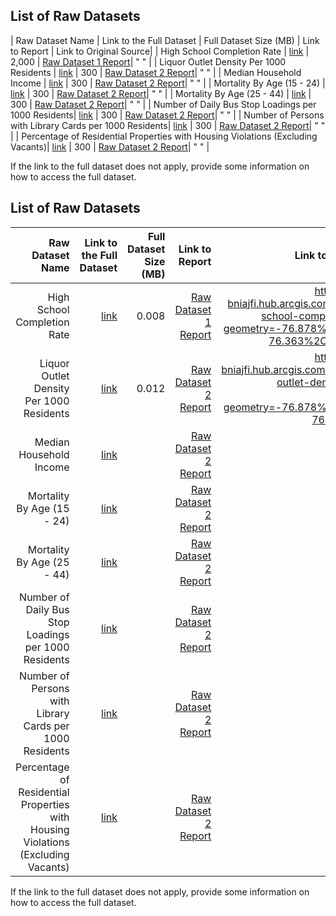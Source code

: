 ## List of Raw Datasets


| Raw Dataset Name                                    | Link to the Full Dataset      | Full Dataset Size (MB)  | Link to Report | Link to Original Source|
| High School Completion Rate                         | [link](link/to/full/dataset1) | 2,000 | [Raw Dataset 1 Report](link/to/report1)| " " |
| Liquor Outlet Density Per 1000 Residents            | [link](link/to/full/dataset2) | 300 | [Raw Dataset 2 Report](link/to/report2)| " " |
| Median Household Income                             | [link](link/to/full/dataset2) | 300 | [Raw Dataset 2 Report](link/to/report2)| " " |
| Mortality By Age (15 - 24)                          | [link](link/to/full/dataset2) | 300 | [Raw Dataset 2 Report](link/to/report2)| " " |
| Mortality By Age (25 - 44)                          | [link](link/to/full/dataset2) | 300 | [Raw Dataset 2 Report](link/to/report2)| " " |
| Number of Daily Bus Stop Loadings per 1000 Residents| [link](link/to/full/dataset2) | 300 | [Raw Dataset 2 Report](link/to/report2)| " " |
| Number of Persons with Library Cards per 1000 Residents| [link](link/to/full/dataset2) | 300 | [Raw Dataset 2 Report](link/to/report2)| " " |
| Percentage of Residential Properties with Housing Violations (Excluding Vacants)| [link](link/to/full/dataset2) | 300 | [Raw Dataset 2 Report](link/to/report2)| " " |



If the link to the full dataset does not apply, provide some information on how to access the full dataset. 

## List of Raw Datasets


| Raw Dataset Name | Link to the Full Dataset   | Full Dataset Size (MB)  | Link to Report | Link to Original Source |
| ---:| ---: | ---: | ---: | --:|
| High School Completion Rate | [link](link/to/full/dataset1) | 0.008 | [Raw Dataset 1 Report](link/to/report1)|https://vital-signs-bniajfi.hub.arcgis.com/datasets/high-school-completion-rate/data?geometry=-76.878%2C39.192%2C-76.363%2C39.378&page=5|
| Liquor Outlet Density Per 1000 Residents | [link](link/to/full/dataset2) | 0.012 | [Raw Dataset 2 Report](link/to/report2)|https://vital-signs-bniajfi.hub.arcgis.com/datasets/liquor-outlet-density-per-1000-residents/data?geometry=-76.878%2C39.192%2C-76.363%2C39.378|
| Median Household Income | [link](link/to/full/dataset2) |  | [Raw Dataset 2 Report](link/to/report2)| |
| Mortality By Age (15 - 24) | [link](link/to/full/dataset2) |  | [Raw Dataset 2 Report](link/to/report2)| |
| Mortality By Age (25 - 44) | [link](link/to/full/dataset2) |  | [Raw Dataset 2 Report](link/to/report2)| |
| Number of Daily Bus Stop Loadings per 1000 Residents | [link](link/to/full/dataset2) |  | [Raw Dataset 2 Report](link/to/report2)| |
| Number of Persons with Library Cards per 1000 Residents | [link](link/to/full/dataset2) |  | [Raw Dataset 2 Report](link/to/report2)| |
| Percentage of Residential Properties with Housing Violations (Excluding Vacants) | [link](link/to/full/dataset2) |  | [Raw Dataset 2 Report](link/to/report2)| |

If the link to the full dataset does not apply, provide some information on how to access the full dataset. 


